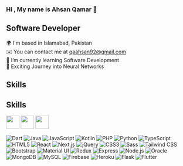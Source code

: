 ### Hi , My name is Ahsan Qamar 👋
## Software Developer

🌍  I'm based in Islamabad, Pakistan <br>
✉️  You can contact me at qaahsan92@gmail.com <br>
🌱  I’m currently learning Software Development <br>
🧠  Exciting Journey into Neural Networks <br>

## Skills

## Skills

[<img src="https://raw.githubusercontent.com/danielcranney/readme-generator/main/public/icons/skills/c-colored.svg" width="36" height="36">](https://docs.microsoft.com/en-us/cpp/?view=msvc-170)
[<img src="https://raw.githubusercontent.com/danielcranney/readme-generator/main/public/icons/skills/c++-colored.svg" width="36" height="36">](https://docs.microsoft.com/en-us/cpp/?view=msvc-170)
[<img src="https://raw.githubusercontent.com/danielcranney/readme-generator/main/public/icons/skills/flutter-colored.svg" width="36" height="36">](https://flutter.dev/)


![Dart](https://img.icons8.com/color/48/000000/dart.png)
![Java](https://img.icons8.com/color/48/000000/java-coffee-cup-logo.png)
![JavaScript](https://img.icons8.com/color/48/000000/javascript.png)
![Kotlin](https://img.icons8.com/color/48/000000/kotlin.png)
![PHP](https://img.icons8.com/color/48/000000/php.png)
![Python](https://img.icons8.com/color/48/000000/python.png)
![TypeScript](https://img.icons8.com/color/48/000000/typescript.png)
![HTML5](https://img.icons8.com/color/48/000000/html-5.png)
![React](https://img.icons8.com/plasticine/48/000000/react.png)
![Next.js](https://img.icons8.com/color/48/000000/nextjs.png)
![jQuery](https://img.icons8.com/ios-filled/50/000000/jquery.png)
![CSS3](https://img.icons8.com/color/48/000000/css3.png)
![Sass](https://img.icons8.com/color/48/000000/sass.png)
![Tailwind CSS](https://img.icons8.com/color/48/000000/tailwindcss.png)
![Bootstrap](https://img.icons8.com/color/48/000000/bootstrap.png)
![Material UI](https://img.icons8.com/color/48/000000/material-ui.png)
![Redux](https://img.icons8.com/color/48/000000/redux.png)
![Express](https://img.icons8.com/color/48/000000/express.png)
![Node.js](https://img.icons8.com/color/48/000000/nodejs.png)
![Oracle](https://img.icons8.com/color/48/000000/oracle-logo.png)
![MongoDB](https://img.icons8.com/color/48/000000/mongodb.png)
![MySQL](https://img.icons8.com/color/48/000000/mysql-logo.png)
![Firebase](https://img.icons8.com/color/48/000000/firebase.png)
![Heroku](https://img.icons8.com/color/48/000000/heroku.png)
![Flask](https://img.icons8.com/color/48/000000/flask.png)
![Flutter](https://img.icons8.com/color/48/000000/flutter.png)


<!--
**AhsanQamr/AhsanQamr** is a ✨ _special_ ✨ repository because its `README.md` (this file) appears on your GitHub profile.

Here are some ideas to get you started:

- 🔭 I’m currently working on ...
- 🌱 I’m currently learning ...
- 👯 I’m looking to collaborate on ...
- 🤔 I’m looking for help with ...
- 💬 Ask me about ...
- 📫 How to reach me: ...
- 😄 Pronouns: ...
- ⚡ Fun fact: ...
-->
